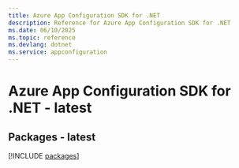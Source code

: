 ```yaml
---
title: Azure App Configuration SDK for .NET
description: Reference for Azure App Configuration SDK for .NET
ms.date: 06/10/2025
ms.topic: reference
ms.devlang: dotnet
ms.service: appconfiguration
---
```

# Azure App Configuration SDK for .NET - latest
## Packages - latest
[!INCLUDE [packages](app-configuration-index.md)]